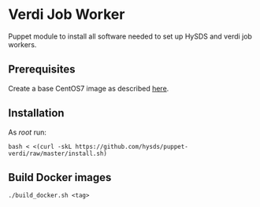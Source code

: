 # Verdi Job Worker

Puppet module to install all software needed to set up HySDS
and verdi job workers.


## Prerequisites
Create a base CentOS7 image as described [here](https://github.com/hysds/hysds-framework/wiki/Puppet-Automation#create-a-base-centos-7-image-for-installation-of-all-hysds-component-instances).


## Installation
As _root_ run:
```
bash < <(curl -skL https://github.com/hysds/puppet-verdi/raw/master/install.sh)
```

## Build Docker images
```
./build_docker.sh <tag>
```
